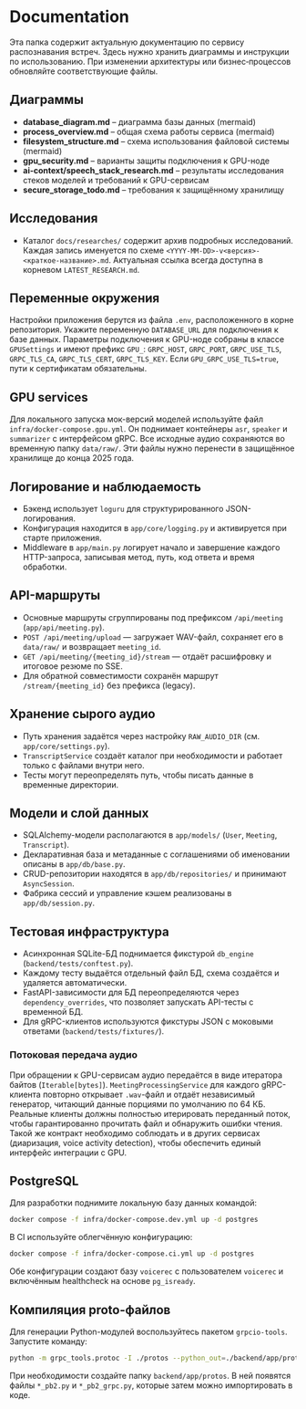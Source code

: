 # Documentation

Эта папка содержит актуальную документацию по сервису распознавания встреч. Здесь нужно хранить диаграммы и инструкции по использованию. При изменении архитектуры или бизнес‑процессов обновляйте соответствующие файлы.

## Диаграммы
- **database_diagram.md** – диаграмма базы данных (mermaid)
- **process_overview.md** – общая схема работы сервиса (mermaid)
- **filesystem_structure.md** – схема использования файловой системы (mermaid)
- **gpu_security.md** – варианты защиты подключения к GPU-ноде
- **ai-context/speech_stack_research.md** – результаты исследования стеков моделей и требований к GPU-сервисам
- **secure_storage_todo.md** – требования к защищённому хранилищу

## Исследования
- Каталог `docs/researches/` содержит архив подробных исследований. Каждая запись именуется по схеме `<YYYY-MM-DD>-v<версия>-<краткое-название>.md`. Актуальная ссылка всегда доступна в корневом `LATEST_RESEARCH.md`.

## Переменные окружения
Настройки приложения берутся из файла `.env`, расположенного в корне репозитория.
Укажите переменную `DATABASE_URL` для подключения к базе данных.
Параметры подключения к GPU-ноде собраны в классе `GPUSettings` и имеют префикс
`GPU_`: `GRPC_HOST`, `GRPC_PORT`, `GRPC_USE_TLS`, `GRPC_TLS_CA`,
`GRPC_TLS_CERT`, `GRPC_TLS_KEY`. Если `GPU_GRPC_USE_TLS=true`, пути к
сертификатам обязательны.

## GPU services
Для локального запуска мок-версий моделей используйте файл `infra/docker-compose.gpu.yml`.
Он поднимает контейнеры `asr`, `speaker` и `summarizer` с интерфейсом gRPC.
Все исходные аудио сохраняются во временную папку `data/raw/`. Эти файлы нужно
перенести в защищённое хранилище до конца 2025 года.

## Логирование и наблюдаемость
- Бэкенд использует `loguru` для структурированного JSON-логирования.
- Конфигурация находится в `app/core/logging.py` и активируется при старте приложения.
- Middleware в `app/main.py` логирует начало и завершение каждого HTTP-запроса, записывая
  метод, путь, код ответа и время обработки.

## API-маршруты
- Основные маршруты сгруппированы под префиксом `/api/meeting` (`app/api/meeting.py`).
- `POST /api/meeting/upload` — загружает WAV-файл, сохраняет его в `data/raw/` и возвращает
  `meeting_id`.
- `GET /api/meeting/{meeting_id}/stream` — отдаёт расшифровку и итоговое резюме по SSE.
- Для обратной совместимости сохранён маршрут `/stream/{meeting_id}` без префикса (legacy).

## Хранение сырого аудио
- Путь хранения задаётся через настройку `RAW_AUDIO_DIR` (см. `app/core/settings.py`).
- `TranscriptService` создаёт каталог при необходимости и работает только с файлами внутри
  него.
- Тесты могут переопределять путь, чтобы писать данные в временные директории.

## Модели и слой данных
- SQLAlchemy-модели располагаются в `app/models/` (`User`, `Meeting`, `Transcript`).
- Декларативная база и метаданные с соглашениями об именовании описаны в `app/db/base.py`.
- CRUD-репозитории находятся в `app/db/repositories/` и принимают `AsyncSession`.
- Фабрика сессий и управление кэшем реализованы в `app/db/session.py`.

## Тестовая инфраструктура
- Асинхронная SQLite-БД поднимается фикстурой `db_engine` (`backend/tests/conftest.py`).
- Каждому тесту выдаётся отдельный файл БД, схема создаётся и удаляется автоматически.
- FastAPI-зависимости для БД переопределяются через `dependency_overrides`, что позволяет
  запускать API-тесты с временной БД.
- Для gRPC-клиентов используются фикстуры JSON с моковыми ответами (`backend/tests/fixtures/`).

### Потоковая передача аудио

При обращении к GPU-сервисам аудио передаётся в виде итератора байтов (`Iterable[bytes]`).
`MeetingProcessingService` для каждого gRPC-клиента повторно открывает `.wav`-файл и
отдаёт независимый генератор, читающий данные порциями по умолчанию по 64 КБ.
Реальные клиенты должны полностью итерировать переданный поток, чтобы гарантированно
прочитать файл и обнаружить ошибки чтения. Такой же контракт необходимо соблюдать и в
других сервисах (диаризация, voice activity detection), чтобы обеспечить единый
интерфейс интеграции с GPU.

## PostgreSQL
Для разработки поднимите локальную базу данных командой:

```bash
docker compose -f infra/docker-compose.dev.yml up -d postgres
```

В CI используйте облегчённую конфигурацию:

```bash
docker compose -f infra/docker-compose.ci.yml up -d postgres
```

Обе конфигурации создают базу `voicerec` с пользователем `voicerec` и включённым healthcheck на основе `pg_isready`.

## Компиляция proto-файлов
Для генерации Python-модулей воспользуйтесь пакетом `grpcio-tools`. Запустите команду:

```bash
python -m grpc_tools.protoc -I ./protos --python_out=./backend/app/protos --grpc_python_out=./backend/app/protos ./protos/*.proto
```

При необходимости создайте папку `backend/app/protos`. В ней появятся файлы `*_pb2.py` и `*_pb2_grpc.py`, которые затем можно импортировать в коде.
